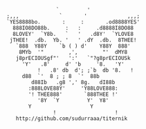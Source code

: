 					`         '
	;,,,             `       '             ,,,;
	`YES8888bo.       :     :       .od8888YES'
	  888IO8DO88b.     :   :     .d8888I8DO88
	  8LOVEY'  `Y8b.   `   '   .d8Y'  `YLOVE8
	 jTHEE!  .db.  Yb. '   ' .dY  .db.  8THEE!
	   `888  Y88Y    `b ( ) d'    Y88Y  888'
	    8MYb  '"        ,',        "'  dMY8
	   j8prECIOUSgf"'   ':'   `"?g8prECIOUSk
	     'Y'   .8'     d' 'b     '8.   'Y'
              !   .8' db  d'; ;`b  db '8.   !
		 d88  `'  8 ; ; 8  `'  88b
	        d88Ib   .g8 ',' 8g.   dI88b
	       :888LOVE88Y'     'Y88LOVE888:
	       '! THEE888'       `888THEE !'
	          '8Y  `Y         Y'  Y8'
		   Y                   Y
                   !                   !
	   http://github.com/sudurraaa/titernik
